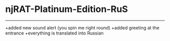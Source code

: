 # njRAT-Platinum-Edition-RuS
-----------------------------------------------
+added new sound alert (you spin me right round)
+added greeting at the entrance
+everything is translated into Russian
